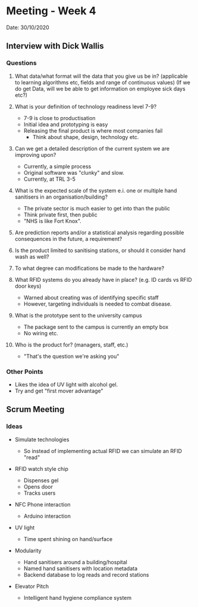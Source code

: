 # Meeting - Week 4
Date: 30/10/2020

## Interview with Dick Wallis 
### Questions
1. What data/what format will the data that you give us be in? (applicable to learning algorithms etc, fields and range of continuous values) (If we do get Data, will we be able to get information on employee sick days etc?)
	
2. What is your definition of technology readiness level 7-9?
	- 7-9 is close to productisation
	- Initial idea and prototyping is easy
	- Releasing the final product is where most companies fail
		 - Think about shape, design, technology etc.
		 
3. Can we get a detailed description of the current system we are improving upon?
	- Currently, a simple process
	-  Original software was "clunky" and slow.
	- Currently, at TRL 3-5
	
4. What is the expected scale of the system e.i. one or multiple hand sanitisers in an organisation/building?
    - The private sector is much easier to get into than the public
	- Think private first, then public
	- "NHS is like Fort Knox".
	
5. Are prediction reports and/or a statistical analysis regarding possible consequences in the future, a requirement?

6. Is the product limited to sanitising stations, or should it consider hand wash as well?

7. To what degree can modifications be made to the hardware?

8. What RFID systems do you already have in place? (e.g. ID cards vs RFID door keys)
	- Warned about creating was of identifying specific staff
	- However, targeting individuals is needed to combat disease.
	
9. What is the prototype sent to the university campus
	- The package sent to the campus is currently an empty box
	- No wiring etc.
	
10. Who is the product for? (managers, staff, etc.)
	- "That's the question we're asking you"

### Other Points
- Likes the idea of UV light with alcohol gel.
- Try and get "first mover advantage"

## Scrum Meeting
### Ideas
- Simulate technologies
    - So instead of implementing actual RFID we can simulate an RFID "read"
- RFID watch style chip
    - Dispenses gel
    - Opens door
    - Tracks users
- NFC Phone interaction
    - Arduino interaction
- UV light
    - Time spent shining on hand/surface

- Modularity
    - Hand sanitisers around a building/hospital
    - Named hand sanitisers with location metadata
    - Backend database to log reads and record stations

- Elevator Pitch
    - Intelligent hand hygiene compliance system

